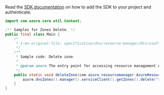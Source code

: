 Read the [SDK documentation](https://github.com/Azure/azure-sdk-for-java/blob/azure-resourcemanager_2.14.0/sdk/resourcemanager/azure-resourcemanager/README.md) on how to add the SDK to your project and authenticate.

```java
import com.azure.core.util.Context;

/** Samples for Zones Delete. */
public final class Main {
    /*
     * x-ms-original-file: specification/dns/resource-manager/Microsoft.Network/stable/2018-05-01/examples/DeleteZone.json
     */
    /**
     * Sample code: Delete zone.
     *
     * @param azure The entry point for accessing resource management APIs in Azure.
     */
    public static void deleteZone(com.azure.resourcemanager.AzureResourceManager azure) {
        azure.dnsZones().manager().serviceClient().getZones().delete("rg1", "zone1", null, Context.NONE);
    }
}
```

